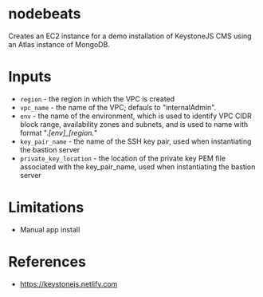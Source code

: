# nodebeats
Creates an EC2 instance for a demo installation of KeystoneJS CMS using an Atlas instance of MongoDB.

# Inputs
* `region` - the region in which the VPC is created
* `vpc_name` - the name of the VPC; defauls to "internalAdmin".
* `env` - the name of the environment, which is used to identify VPC CIDR block range, availability zones and subnets, and is used to name with format ".*[env]_[region.*"
* `key_pair_name` - the name of the SSH key pair, used when instantiating the bastion server
* `private_key_location` - the location of the private key PEM file associated with the key_pair_name, used when instantiating the bastion server

# Limitations
* Manual app install

# References
* https://keystonejs.netlify.com